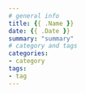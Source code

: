 ```yaml
---
# general info
title: {{ .Name }}
date: {{ .Date }}
summary: "summary"
# category and tags
categories:
- category
tags:
- tag
---
```

